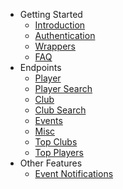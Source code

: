 - Getting Started
  - [Introduction](/)
  - [Authentication](/authentication)
  - [Wrappers](/wrappers)
  - [FAQ](/faq)
- Endpoints
  - [Player](/endpoints/player)
  - [Player Search](/endpoints/player_search)
  - [Club](/endpoints/club)
  - [Club Search](/endpoints/club_search)
  - [Events](/endpoints/events)
  - [Misc](/endpoints/misc)
  - [Top Clubs](/endpoints/top_clubs)
  - [Top Players](/endpoints/top_players)
- Other Features
  - [Event Notifications](/event_notifications)
